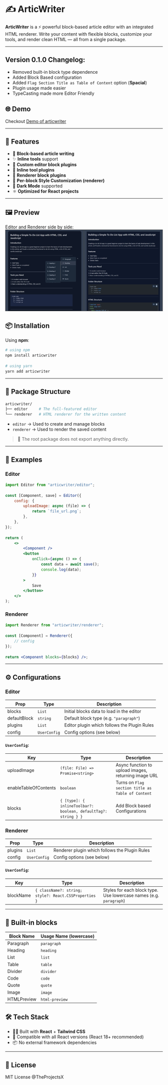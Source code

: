 # ✍️ ArticWriter

**ArticWriter** is a ⚡ powerful block-based article editor with an integrated HTML renderer. Write your content with flexible blocks, customize your tools, and render clean HTML — all from a single package.

---

## Version 0.1.0 Changelog:

-   Removed built-in block type dependence
-   Added Block Based configuration
-   Added `Flag Section Title as Table of Content` option (**Spacial**)
-   Plugin usage made easier
-   TypeCasting made more Editor Friendly

## 🌐 Demo

Checkout [Demo of articwriter](https://modasser.is-a.dev/articwriter/)

---

## 🚀 Features

-   🧱 **Block-based article writing**
-   ✨ **Inline tools** support
-   🧩 **Custom editor block plugins**
-   🔧 **Inline tool plugins**
-   🎨 **Renderer block plugins**
-   🎨 **Per-block Style Customization (renderer)**
-   🌙 **Dark Mode** supported
-   ⚛️ **Optimized for React projects**

---

## 🖼️ Preview

Editor and Renderer side by side:
![Editor & Renderer](./assets/articwriter.jpg)

## 📦 Installation

Using **npm**:

```bash
# using npm
npm install articwriter

# using yarn
yarn add articwriter
```

---

## 📁 Package Structure

```bash
articwriter/
├── editor     # The full-featured editor
└── renderer   # HTML renderer for the written content
```

-   `editor` → Used to create and manage blocks
-   `renderer` → Used to render the saved content

> 📌 The root package does not export anything directly.

---

## 🔧 Examples

### Editor

```jsx
import Editor from "articwriter/editor";

const [Component, save] = Editor({
    config: {
        uploadImage: async (file) => {
            return `file_url.png`;
        },
    },
});

return (
    <>
        <Component />
        <button
            onClick={async () => {
                const data = await save();
                console.log(data);
            }}
        >
            Save
        </button>
    </>
);
```

### Renderer

```jsx
import Renderer from "articwriter/renderer";

const [Component] = Renderer({
    // config
});

return <Component blocks={blocks} />;
```

---

## ⚙️ Configurations

### Editor

| Prop         | Type         | Description                                  |
| ------------ | ------------ | -------------------------------------------- |
| blocks       | `List`       | Initial blocks data to load in the editor    |
| defaultBlock | `string`     | Default block type (e.g. `"paragraph"`)      |
| plugins      | `List`       | Editor plugin which follows the Plugin Rules |
| config       | `UserConfig` | Config options (see below)                   |

#### `UserConfig`:

| Key                   | Type                                                           | Description                                          |
| --------------------- | -------------------------------------------------------------- | ---------------------------------------------------- |
| uploadImage           | `(file: File) => Promise<string>`                              | Async function to upload images, returning image URL |
| enableTableOfContents | `boolean`                                                      | Turns on `Flag section title as Table of Content`    |
| blocks                | `{ [type]: { inlineToolbar?: boolean, defaultTag?: string } }` | Add Block based Configurations                       |

### Renderer

| Prop    | Type         | Description                                    |
| ------- | ------------ | ---------------------------------------------- |
| plugins | `List`       | Renderer plugin which follows the Plugin Rules |
| config  | `UserConfig` | Config options (see below)                     |

#### `UserConfig`:

| Key       | Type                                                  | Description                                                        |
| --------- | ----------------------------------------------------- | ------------------------------------------------------------------ |
| blockName | `{ className?: string; style?: React.CSSProperties }` | Styles for each block type. Use lowercase names (e.g. `paragraph`) |

---

## 🔧 Built-in blocks

| Block Name  | Usage Name (lowercase) |
| ----------- | ---------------------- |
| Paragraph   | `paragraph`            |
| Heading     | `heading`              |
| List        | `list`                 |
| Table       | `table`                |
| Divider     | `divider`              |
| Code        | `code`                 |
| Quote       | `quote`                |
| Image       | `image`                |
| HTMLPreview | `html-preview`         |

## 🛠️ Tech Stack

-   🧑‍💻 Built with **React** + **Tailwind CSS**
-   🔁 Compatible with all React versions (React 18+ recommended)
-   📦 No external framework dependencies

---

## 📜 License

MIT License @TheProjectsX
